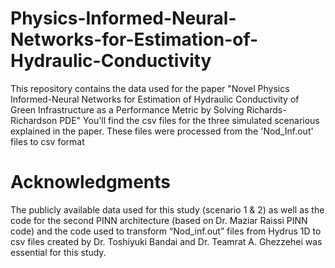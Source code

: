 # Physics-Informed-Neural-Networks-for-Estimation-of-Hydraulic-Conductivity
This repository contains the data used for the paper "Novel Physics Informed-Neural Networks for Estimation of Hydraulic Conductivity of Green Infrastructure as a Performance Metric by Solving Richards-Richardson PDE"
You'll find the csv files for the three simulated scenarious explained in the paper. These files were processed from the 'Nod_Inf.out' files to csv format

# Acknowledgments
The publicly available data used for this study (scenario 1 & 2) as well as the code for the second PINN architecture (based on Dr. Maziar Raissi PINN code) and the code used to transform “Nod_inf.out” files from Hydrus 1D to csv files created by Dr. Toshiyuki Bandai and Dr. Teamrat A. Ghezzehei was essential for this study.
